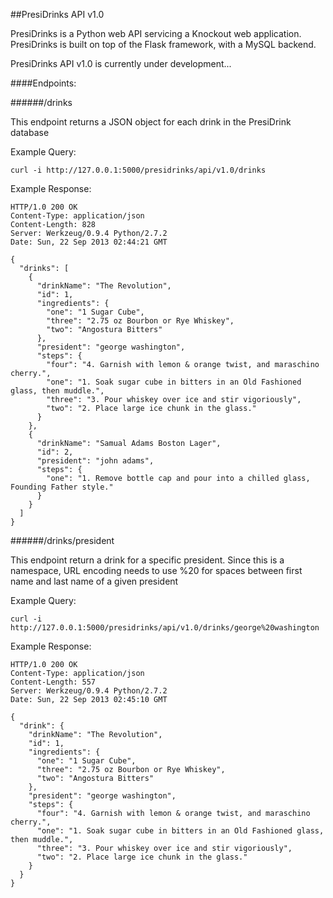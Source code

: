 ##PresiDrinks API v1.0

PresiDrinks is a Python web API servicing a Knockout web application. PresiDrinks is built on top of the Flask framework, with a MySQL backend.

PresiDrinks API v1.0 is currently under development...

####Endpoints:

######/drinks

This endpoint returns a JSON object for each drink in the PresiDrink database

Example Query:

    curl -i http://127.0.0.1:5000/presidrinks/api/v1.0/drinks

Example Response:

    HTTP/1.0 200 OK
    Content-Type: application/json
    Content-Length: 828
    Server: Werkzeug/0.9.4 Python/2.7.2
    Date: Sun, 22 Sep 2013 02:44:21 GMT

    {
      "drinks": [
        {
          "drinkName": "The Revolution", 
          "id": 1, 
          "ingredients": {
            "one": "1 Sugar Cube", 
            "three": "2.75 oz Bourbon or Rye Whiskey", 
            "two": "Angostura Bitters"
          }, 
          "president": "george washington", 
          "steps": {
            "four": "4. Garnish with lemon & orange twist, and maraschino cherry.", 
            "one": "1. Soak sugar cube in bitters in an Old Fashioned glass, then muddle.", 
            "three": "3. Pour whiskey over ice and stir vigoriously", 
            "two": "2. Place large ice chunk in the glass."
          }
        }, 
        {
          "drinkName": "Samual Adams Boston Lager", 
          "id": 2, 
          "president": "john adams", 
          "steps": {
            "one": "1. Remove bottle cap and pour into a chilled glass, Founding Father style."
          }
        }
      ]
    }

######/drinks/president

This endpoint return a drink for a specific president. Since this is a namespace, URL encoding needs to use %20 for spaces between first name and last name of a given president

Example Query:

    curl -i http://127.0.0.1:5000/presidrinks/api/v1.0/drinks/george%20washington

Example Response:

    HTTP/1.0 200 OK
    Content-Type: application/json
    Content-Length: 557
    Server: Werkzeug/0.9.4 Python/2.7.2
    Date: Sun, 22 Sep 2013 02:45:10 GMT

    {
      "drink": {
        "drinkName": "The Revolution", 
        "id": 1, 
        "ingredients": {
          "one": "1 Sugar Cube", 
          "three": "2.75 oz Bourbon or Rye Whiskey", 
          "two": "Angostura Bitters"
        }, 
        "president": "george washington", 
        "steps": {
          "four": "4. Garnish with lemon & orange twist, and maraschino cherry.", 
          "one": "1. Soak sugar cube in bitters in an Old Fashioned glass, then muddle.", 
          "three": "3. Pour whiskey over ice and stir vigoriously", 
          "two": "2. Place large ice chunk in the glass."
        }
      }
    }
